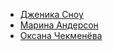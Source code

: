 * [Дженика Сноу](Дженика%20Сноу)
* [Марина Андерсон](Марина%20Андерсон)
* [Оксана Чекменёва](Оксана%20Чекменёва)